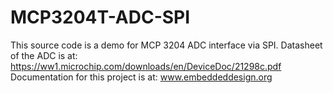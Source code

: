# MCP3204T-ADC-SPI
This source code is a demo for MCP 3204 ADC interface via SPI. 
Datasheet of the ADC is at: https://ww1.microchip.com/downloads/en/DeviceDoc/21298c.pdf
Documentation for this project is at: www.embeddeddesign.org
